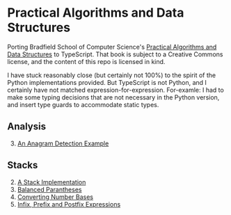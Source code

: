 # Practical Algorithms and Data Structures

Porting Bradfield School of Computer Science's [Practical Algorithms and Data Structures](https://bradfieldcs.com/algos/) to TypeScript. That book is subject to a Creative Commons license, and the content of this repo is licensed in kind.

I have stuck reasonably close (but certainly not 100%) to the spirit of the Python implementations provided. But TypeScript is not Python, and I certainly have not matched expression-for-expression. For-examle: I had to make some typing decisions that are not necessary in the Python version, and insert type guards to accommodate static types.

## Analysis

3. [An Anagram Detection Example](analysis/03-an-anagram-detection-example/)

## Stacks

2. [A Stack Implementation](stacks/stack.ts)
3. [Balanced Parantheses](stacks/examples/balanced-parentheses.ts)
4. [Converting Number Bases](stacks/examples/converting-number-bases.ts)
5. [Infix, Prefix and Postfix Expressions](stacks/examples/infix-prefix-and-postfix-expressions.ts)
